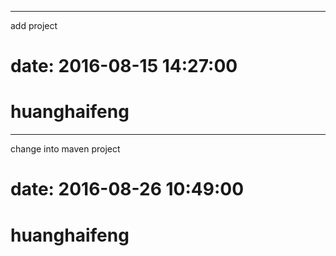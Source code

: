 ----------------------------------
add project
# date: 2016-08-15 14:27:00
# huanghaifeng

----------------------------------
change into maven project
# date: 2016-08-26 10:49:00
# huanghaifeng

